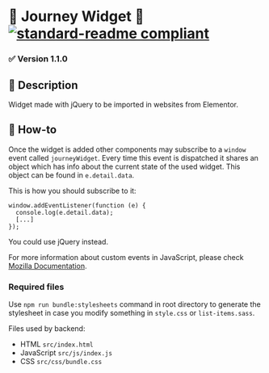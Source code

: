 # 🚀 Journey Widget 🚀 [![standard-readme compliant](https://img.shields.io/badge/readme%20style-standard-brightgreen.svg?style=flat-square)](https://github.com/RichardLitt/standard-readme)

### ✅ Version 1.1.0

## 🔖 Description

Widget made with jQuery to be imported in websites from Elementor.

## 📖 How-to

Once the widget is added other components may subscribe to a `window` event called `journeyWidget`. Every time this event is dispatched it shares an object which has info about the current state of the used widget. This object can be found in `e.detail.data`.

This is how you should subscribe to it:

```
window.addEventListener(function (e) {
  console.log(e.detail.data);
  [...]
});
```

You could use jQuery instead.

For more information about custom events in JavaScript, please check [Mozilla Documentation](https://developer.mozilla.org/en-US/docs/Web/Guide/Events/Creating_and_triggering_events).

### Required files

Use `npm run bundle:stylesheets` command in root directory to generate the stylesheet in case you modify something in `style.css` or `list-items.sass`.

Files used by backend:

- HTML `src/index.html`
- JavaScript `src/js/index.js`
- CSS `src/css/bundle.css`
